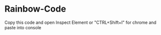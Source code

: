 # Rainbow-Code
Copy this code and open Inspect Element or "CTRL+Shift+I" for chrome and paste into console
